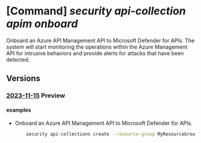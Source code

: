 # [Command] _security api-collection apim onboard_

Onboard an Azure API Management API to Microsoft Defender for APIs. The system will start monitoring the operations within the Azure Management API for intrusive behaviors and provide alerts for attacks that have been detected.

## Versions

### [2023-11-15](/Resources/mgmt-plane/L3N1YnNjcmlwdGlvbnMve30vcmVzb3VyY2Vncm91cHMve30vcHJvdmlkZXJzL21pY3Jvc29mdC5hcGltYW5hZ2VtZW50L3NlcnZpY2Uve30vcHJvdmlkZXJzL21pY3Jvc29mdC5zZWN1cml0eS9hcGljb2xsZWN0aW9ucy97fQ==/2023-11-15.xml) **Preview**

<!-- mgmt-plane /subscriptions/{}/resourcegroups/{}/providers/microsoft.apimanagement/service/{}/providers/microsoft.security/apicollections/{} 2023-11-15 -->

#### examples

- Onboard an Azure API Management API to Microsoft Defender for APIs.
    ```bash
        security api-collections create --resource-group MyResourceGroup --service-name MyApiServiceName --api-id EchoApi
    ```
